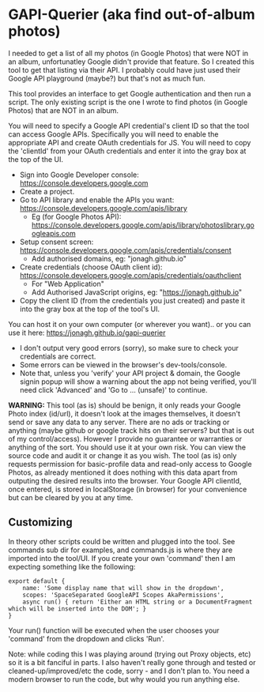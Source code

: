 GAPI-Querier (aka find out-of-album photos)
==
I needed to get a list of all my photos (in Google Photos) that were NOT in an album,
unfortunatley Google didn't provide that feature. So I created this tool to get that listing via their API.
I probably could have just used their Google API playground (maybe?) but that's not as much fun.

This tool provides an interface to get Google authentication and then run a script.
The only existing script is the one I wrote to find photos (in Google Photos) that are NOT in an album.

You will need to specify a Google API credential's client ID so that the tool can access Google APIs.
Specifically you will need to enable the appropriate API and create OAuth credentials for JS.
You will need to copy the 'clientId' from your OAuth credentials and enter it into the gray box at the top of the UI.

* Sign into Google Developer console: https://console.developers.google.com
* Create a project.
* Go to API library and enable the APIs you want: https://console.developers.google.com/apis/library
	- Eg (for Google Photos API): https://console.developers.google.com/apis/library/photoslibrary.googleapis.com
* Setup consent screen: https://console.developers.google.com/apis/credentials/consent
	- Add authorised domains, eg: "jonagh.github.io"
* Create credentials (choose OAuth client id): https://console.developers.google.com/apis/credentials/oauthclient
	- For "Web Application"
	- Add Authorised JavaScript origins, eg: "https://jonagh.github.io"
* Copy the client ID (from the credentials you just created) and paste it into the gray box at the top of the tool's UI.

You can host it on your own computer (or wherever you want).. or you can use it here: https://jonagh.github.io/gapi-querier
* I don't output very good errors (sorry), so make sure to check your credentials are correct.
* Some errors can be viewed in the browser's dev-tools/console.
* Note that, unless you 'verify' your API project & domain, the Google signin popup will show a warning about the app not being verified, you'll need click 'Advanced' and 'Go to ... (unsafe)' to continue.

**WARNING:** This tool (as is) should be benign, it only reads your Google Photo index (id/url), it doesn't look at the images themselves, it doesn't send or save any data to any server. There are no ads or tracking or anything (maybe github or google track hits on their servers? but that is out of my control/access). However I provide no guarantee or warranties or anything of the sort. You should use it at your own risk. You can view the source code and audit it or change it as you wish. The tool (as is) only requests permission for basic-profile data and read-only access to Google Photos, as already mentioned it does nothing with this data apart from outputing the desired results into the browser. Your Google API clientId, once entered, is stored in localStorage (in browser) for your convenience but can be cleared by you at any time.



Customizing
--

In theory other scripts could be written and plugged into the tool.
See commands sub dir for examples, and commands.js is where they are imported into the tool/UI.
If you create your own 'command' then I am expecting something like the following:
```
export default {
	name: 'Some display name that will show in the dropdown',
	scopes: 'SpaceSeparated GoogleAPI Scopes AkaPermissions',
	async run() { return 'Either an HTML string or a DocumentFragment which will be inserted into the DOM'; }
}
```

Your run() function will be executed when the user chooses your 'command' from the dropdown and clicks 'Run'.

Note: while coding this I was playing around (trying out Proxy objects, etc) so it is a bit fanciful in parts.
I also haven't really gone through and tested or cleaned-up/improved/etc the code, sorry - and I don't plan to.
You need a modern browser to run the code, but why would you run anything else.
